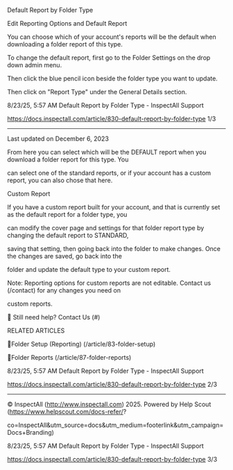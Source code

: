 Default Report by Folder Type

Edit Reporting Options and Default Report

You can choose which of your account's reports will be the default when downloading a folder report of this type.

To change the default report, first go to the Folder Settings on the drop down admin menu.

Then click the blue pencil icon beside the folder type you want to update.

Then click on "Report Type" under the General Details section.

8/23/25, 5:57 AM Default Report by Folder Type - InspectAll Support

https://docs.inspectall.com/article/830-default-report-by-folder-type 1/3


---

Last updated on December 6, 2023

From here you can select which will be the DEFAULT report when you download a folder report for this type. You

can select one of the standard reports, or if your account has a custom report, you can also chose that here.

Custom Report

If you have a custom report built for your account, and that is currently set as the default report for a folder type, you

can modify the cover page and settings for that folder report type by changing the default report to STANDARD,

saving that setting, then going back into the folder to make changes. Once the changes are saved, go back into the

folder and update the default type to your custom report.

Note: Reporting options for custom reports are not editable. Contact us (/contact) for any changes you need on

custom reports.

 Still need help? Contact Us (#)

RELATED ARTICLES

Folder Setup (Reporting) (/article/83-folder-setup)

Folder Reports (/article/87-folder-reports)

8/23/25, 5:57 AM Default Report by Folder Type - InspectAll Support

https://docs.inspectall.com/article/830-default-report-by-folder-type 2/3


---

© InspectAll (http://www.inspectall.com) 2025. Powered by Help Scout (https://www.helpscout.com/docs-refer/?

co=InspectAll&utm_source=docs&utm_medium=footerlink&utm_campaign=Docs+Branding)

8/23/25, 5:57 AM Default Report by Folder Type - InspectAll Support

https://docs.inspectall.com/article/830-default-report-by-folder-type 3/3

